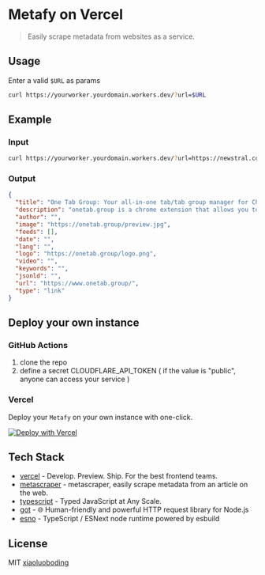 # Metafy on Vercel

> Easily scrape metadata from websites as a service.

## Usage

Enter a valid `$URL` as params

```bash
curl https://yourworker.yourdomain.workers.dev/?url=$URL
```

## Example

### Input

```bash
curl https://yourworker.yourdomain.workers.dev/?url=https://newstral.com
```

### Output

```json
{
  "title": "One Tab Group: Your all-in-one tab/tab group manager for Chrome.",
  "description": "onetab.group is a chrome extension that allows you to manage your tabs & tab groups in one place. One-click to aggregate all tabs & tab groups into one session.",
  "author": "",
  "image": "https://onetab.group/preview.jpg",
  "feeds": [],
  "date": "",
  "lang": "",
  "logo": "https://onetab.group/logo.png",
  "video": "",
  "keywords": "",
  "jsonld": "",
  "url": "https://www.onetab.group/",
  "type": "link"
}
```

## Deploy your own instance

### GitHub Actions

1. clone the repo
2. define a secret CLOUDFLARE_API_TOKEN ( if the value is "public", anyone can access your service )



### Vercel 

Deploy your `Metafy` on your own instance with one-click.

[![Deploy with Vercel](https://vercel.com/button)](https://vercel.com/new/clone?repository-url=https%3A%2F%2Fgithub.com%2Fone-tab-group%2Fvercel-metafy)

## Tech Stack

- [vercel](https://vercel.com/) - Develop. Preview. Ship. For the best frontend teams.
- [metascraper](https://metascraper.js.org/) - metascraper, easily scrape metadata from an article on the web.
- [typescript](https://www.typescriptlang.org/) - Typed JavaScript at Any Scale.
- [got](https://github.com/sindresorhus/got) - 🌐 Human-friendly and powerful HTTP request library for Node.js
- [esno](https://github.com/antfu/esno) - TypeScript / ESNext node runtime powered by esbuild

## License

MIT [xiaoluoboding](https://github.com/xiaoluoboding)
